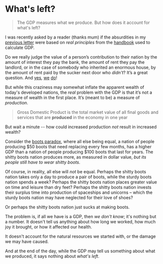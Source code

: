 # What's left?

> The GDP measures what we produce. But how does it account for what's left?

I was recently asked by a reader (thanks mum) if the absurdities in my [previous letter](/letters/to-the-reader-dated-2022-08-23/) were based on *real principles* from the [handbook](https://www.bea.gov/resources/methodologies/nipa-handbook/pdf/all-chapters.pdf) used to calculate GDP.

Do we really judge the value of a person’s contribution to their nation by the amount of interest they pay the bank, the amount of rent they pay the landlord, or in the case of somebody who inherited an enormous house, by the amount of rent paid by the sucker next door who *didn't*? It’s a great question. And [yes](http://www2.harpercollege.edu/mhealy/eco212i/lectures/ch7-18.htm), [we](https://www.quora.com/Why-is-rent-included-in-gdp) [do](https://www.bea.gov/resources/methodologies/nipa-handbook/pdf/all-chapters.pdf)!

But while this craziness may somewhat inflate the apparent wealth of today's developed nations, the *real* problem with the GDP is that it’s not a measure of wealth in the first place. It’s (meant to be) a measure of *production*.

> Gross Domestic Product is the total market value of all final goods and services that are **produced** in the economy in one year

But wait a minute -- how could increased production *not* result in increased wealth?

Consider the [boots paradox](https://en.wikipedia.org/wiki/Boots_theory), where all else being equal, a nation of people producing $50 boots that need replacing every few months, has a higher GDP than a nation of people producing $100 boots that last for years. The shitty boots nation produces more, as measured in dollar value, *but its people still have to wear shitty boots*.

Of course, in reality, all else will *not* be equal. Perhaps the shitty boots nation takes only a day to produce a pair of boots, while the sturdy boots nation spends a week? Perhaps the shitty boots nation places greater value on time and leisure than dry feet? Perhaps the shitty boots nation invests their surplus time into production of spaceships and unicorns – which the sturdy boots nation may have neglected for their love of shoes?

Or perhaps the shitty boots nation just sucks at making boots.

The problem is, if all we have is a GDP, then *we don't know*; it's nothing but a number. It doesn't tell us anything about how long we worked, how much joy it brought, or how it affected our health.

It doesn't account for the natural resources we started with, or the damage we may have caused.

And at the end of the day, while the GDP may tell us something about what we produced, it says nothing about *what's left*.

